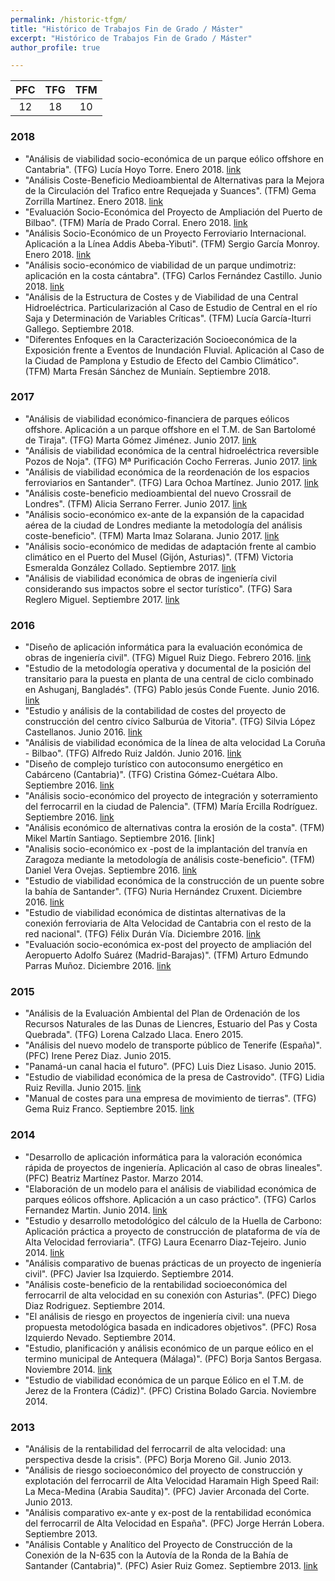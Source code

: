 ```yaml
---
permalink: /historic-tfgm/
title: "Histórico de Trabajos Fin de Grado / Máster"
excerpt: "Histórico de Trabajos Fin de Grado / Máster"
author_profile: true

---
```


| PFC | TFG | TFM |
| :---: | :---: | :---: |
| 12 | 18 | 10 |

### 2018
* "Análisis de viabilidad socio-económica de un parque eólico offshore en Cantabria". (TFG) Lucía Hoyo Torre. Enero 2018.  [link](https://repositorio.unican.es/xmlui/handle/10902/12848)
* "Análisis Coste-Beneficio Medioambiental de Alternativas para la Mejora de la Circulación del Trafico entre Requejada y Suances". (TFM) Gema Zorrilla Martínez. Enero 2018. [link](https://repositorio.unican.es/xmlui/handle/10902/14520)
* "Evaluación Socio-Económica del Proyecto de Ampliación del Puerto de Bilbao". (TFM) María de Prado Corral. Enero 2018. [link](https://repositorio.unican.es/xmlui/handle/10902/14513)
* "Análisis Socio-Económico de un Proyecto Ferroviario Internacional. Aplicación a la Línea Addis Abeba-Yibuti". (TFM) Sergio García Monroy. Enero 2018. [link](https://repositorio.unican.es/xmlui/handle/10902/14507)
* "Análisis socio-económico de viabilidad de un parque undimotriz: aplicación en la costa cántabra". (TFG) Carlos Fernández Castillo. Junio 2018. [link](https://repositorio.unican.es/xmlui/handle/10902/14164)
* "Análisis de la Estructura de Costes y de Viabilidad de una Central Hidroeléctrica. Particularización al Caso de Estudio de Central en el río Saja y Determinación de Variables Críticas". (TFM) Lucía García-Iturri Gallego. Septiembre 2018.
* "Diferentes Enfoques en la Caracterización Socioeconómica de la Exposición frente a Eventos de Inundación Fluvial. Aplicación al Caso de la Ciudad de Pamplona y Estudio de Efecto del Cambio Climático". (TFM) Marta Fresán Sánchez de Muniaín. Septiembre 2018.

### 2017
* "Análisis de viabilidad económico-financiera de parques eólicos offshore. Aplicación a un parque offshore en el T.M. de San Bartolomé de Tiraja". (TFG) Marta Gómez Jiménez. Junio 2017. [link](https://repositorio.unican.es/xmlui/handle/10902/11904)
* "Análisis de viabilidad económica de la central hidroeléctrica reversible Pozos de Noja". (TFG) Mª Purificación Cocho Ferreras. Junio 2017. [link](https://repositorio.unican.es/xmlui/handle/10902/11892)
* "Análisis de viabilidad económica de la reordenación de los espacios ferroviarios en Santander". (TFG) Lara Ochoa Martínez. Junio 2017. [link](https://repositorio.unican.es/xmlui/handle/10902/11893)
* "Análisis coste-beneficio medioambiental del nuevo Crossrail de Londres". (TFM) Alicia Serrano Ferrer. Junio 2017. [link](https://repositorio.unican.es/xmlui/handle/10902/11897)
* "Análisis socio-económico ex-ante de la expansión de la capacidad aérea de la ciudad de Londres mediante la metodología del análisis coste-beneficio". (TFM) Marta Imaz Solarana. Junio 2017. [link](https://repositorio.unican.es/xmlui/handle/10902/11906)
* "Análisis socio-económico de medidas de adaptación frente al cambio climático en el Puerto del Musel (Gijón, Asturias)". (TFM) Victoria Esmeralda González Collado. Septiembre 2017. [link](https://repositorio.unican.es/xmlui/handle/10902/12686)
* "Análisis de viabilidad económica de obras de ingeniería civil considerando sus impactos sobre el sector turístico". (TFG) Sara Reglero Miguel. Septiembre 2017. [link](https://repositorio.unican.es/xmlui/handle/10902/12942)

### 2016
* "Diseño de aplicación informática para la evaluación económica de obras de ingeniería civil". (TFG) Miguel Ruiz Diego. Febrero 2016. [link](https://repositorio.unican.es/xmlui/handle/10902/8240)
* "Estudio de la metodología operativa y documental de la posición del transitario para la puesta en planta de una central de ciclo combinado en Ashuganj, Bangladés". (TFG) Pablo jesús Conde Fuente. Junio 2016. [link](https://repositorio.unican.es/xmlui/handle/10902/8546)
* "Estudio y análisis de la contabilidad de costes del proyecto de construcción del centro cívico Salburúa de Vitoria". (TFG) Silvia López Castellanos. Junio 2016. [link](https://repositorio.unican.es/xmlui/handle/10902/8666)
* "Análisis de viabilidad económica de la línea de alta velocidad La Coruña - Bilbao". (TFG) Alfredo Ruiz Jaldón. Junio 2016. [link](https://repositorio.unican.es/xmlui/handle/10902/8689)
* "Diseño de complejo turístico con autoconsumo energético en Cabárceno (Cantabria)". (TFG) Cristina Gómez-Cuétara Albo. Septiembre 2016. [link](https://repositorio.unican.es/xmlui/handle/10902/9256)
* "Análisis socio-económico del proyecto de integración y soterramiento del ferrocarril en la ciudad de Palencia". (TFM) María Ercilla Rodríguez. Septiembre 2016. [link](https://repositorio.unican.es/xmlui/handle/10902/10009)
* "Análisis económico de alternativas contra la erosión de la costa". (TFM) Mikel Martín Santiago. Septiembre 2016. [link]
* "Analisis socio-económico ex -post de la implantación del tranvía en Zaragoza mediante la metodología de análisis coste-beneficio". (TFM) Daniel Vera Ovejas. Septiembre 2016. [link](https://repositorio.unican.es/xmlui/handle/10902/10024)
* "Estudio de viabilidad económica de la construcción de un puente sobre la bahía de Santander". (TFG) Nuria Hernández Cruxent. Diciembre 2016. [link](https://repositorio.unican.es/xmlui/handle/10902/10465)
* "Estudio de viabilidad económica de distintas alternativas de la conexión ferroviaria de Alta Velocidad de Cantabria con el resto de la red nacional". (TFG) Félix Durán Vía. Diciembre 2016. [link](https://repositorio.unican.es/xmlui/handle/10902/10464)
* "Evaluación socio-económica ex-post del proyecto de ampliación del Aeropuerto Adolfo Suárez (Madrid-Barajas)". (TFM) Arturo Edmundo Parras Muñoz. Diciembre 2016. [link](https://repositorio.unican.es/xmlui/handle/10902/10466)

### 2015
* "Análisis de la Evaluación Ambiental del Plan de Ordenación de los Recursos Naturales de las Dunas de Liencres, Estuario del Pas y Costa Quebrada". (TFG) Lorena Calzado Llaca. Enero 2015.
* "Análisis del nuevo modelo de transporte público de Tenerife (España)". (PFC) Irene Perez Diaz. Junio 2015.
* "Panamá-un canal hacia el futuro". (PFC) Luis Diez Lisaso. Junio 2015.
* "Estudio de viabilidad económica de la presa de Castrovido". (TFG) Lidia Ruiz Revilla. Junio 2015. [link](https://repositorio.unican.es/xmlui/handle/10902/6977)
* "Manual de costes para una empresa de movimiento de tierras". (TFG) Gema Ruiz Franco. Septiembre 2015. [link](https://repositorio.unican.es/xmlui/handle/10902/7368)

### 2014
* "Desarrollo de aplicación informática para la valoración económica rápida de proyectos de ingeniería. Aplicación al caso de obras lineales". (PFC) Beatriz Martínez Pastor. Marzo 2014.
* "Elaboración de un modelo para el análisis de viabilidad económica de parques eólicos offshore. Aplicación a un caso práctico". (TFG) Carlos Fernandez Martin. Junio 2014. [link](https://repositorio.unican.es/xmlui/handle/10902/5293)
* "Estudio y desarrollo metodológico del cálculo de la Huella de Carbono: Aplicación práctica a proyecto de construcción de plataforma de vía de Alta Velocidad ferroviaria". (TFG) Laura Ecenarro Diaz-Tejeiro. Junio 2014. [link](https://repositorio.unican.es/xmlui/handle/10902/5646)
* "Análisis comparativo de buenas prácticas de un proyecto de ingeniería civil". (PFC) Javier Isa Izquierdo. Septiembre 2014.
* "Análisis coste-beneficio de la rentabilidad socioeconómica del ferrocarril de alta velocidad en su conexión con Asturias". (PFC) Diego Diaz Rodriguez. Septiembre 2014.
* "El análisis de riesgo en proyectos de ingeniería civil: una nueva propuesta metodológica basada en indicadores objetivos". (PFC) Rosa Izquierdo Nevado. Septiembre 2014.
* "Estudio, planificación y análisis económico de un parque eólico en el termino municipal de Antequera (Málaga)". (PFC) Borja Santos Bergasa. Noviembre 2014. [link](https://repositorio.unican.es/xmlui/handle/10902/5940)
* "Estudio de viabilidad económica de un parque Eólico en el T.M. de Jerez de la Frontera (Cádiz)". (PFC) Cristina Bolado Garcia. Noviembre 2014.

### 2013
* "Análisis de la rentabilidad del ferrocarril de alta velocidad: una perspectiva desde la crisis". (PFC) Borja Moreno Gil. Junio 2013.
* "Análisis de riesgo socioeconómico del proyecto de construcción y explotación del ferrocarril de Alta Velocidad Haramain High Speed Rail: La Meca-Medina (Arabia Saudita)". (PFC) Javier Arconada del Corte. Junio 2013.
* "Análisis comparativo ex-ante y ex-post de la rentabilidad económica del ferrocarril de Alta Velocidad en España". (PFC) Jorge Herrán Lobera. Septiembre 2013.
* "Análisis Contable y Analítico del Proyecto de Construcción de la Conexión de la N-635 con la Autovía de la Ronda de la Bahía de Santander (Cantabria)". (PFC) Asier Ruiz Gomez. Septiembre 2013. [link](https://repositorio.unican.es/xmlui/handle/10902/3742)
